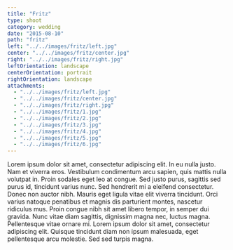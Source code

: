 ```yaml
---
title: "Fritz"
type: shoot
category: wedding
date: "2015-08-10"
path: "fritz"
left: "../../images/fritz/left.jpg"
center: "../../images/fritz/center.jpg"
right: "../../images/fritz/right.jpg"
leftOrientation: landscape
centerOrientation: portrait
rightOrientation: landscape
attachments: 
  - "../../images/fritz/left.jpg"
  - "../../images/fritz/center.jpg"
  - "../../images/fritz/right.jpg"
  - "../../images/fritz/1.jpg"
  - "../../images/fritz/2.jpg"
  - "../../images/fritz/3.jpg"
  - "../../images/fritz/4.jpg"
  - "../../images/fritz/5.jpg"
  - "../../images/fritz/6.jpg"
---
```

Lorem ipsum dolor sit amet, consectetur adipiscing elit. In eu nulla justo. Nam et viverra eros. Vestibulum condimentum arcu sapien, quis mattis nulla volutpat in. Proin sodales eget leo at congue. Sed justo purus, sagittis sed purus id, tincidunt varius nunc. Sed hendrerit mi a eleifend consectetur. Donec non auctor nibh. Mauris eget ligula vitae elit viverra tincidunt. Orci varius natoque penatibus et magnis dis parturient montes, nascetur ridiculus mus. Proin congue nibh sit amet libero tempor, in semper dui gravida. Nunc vitae diam sagittis, dignissim magna nec, luctus magna. Pellentesque vitae ornare mi. Lorem ipsum dolor sit amet, consectetur adipiscing elit. Quisque tincidunt diam non ipsum malesuada, eget pellentesque arcu molestie. Sed sed turpis magna.